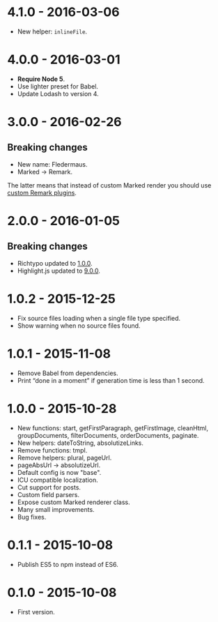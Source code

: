 # 4.1.0 - 2016-03-06

* New helper: `inlineFile`.

# 4.0.0 - 2016-03-01

* **Require Node 5**.
* Use lighter preset for Babel.
* Update Lodash to version 4.

# 3.0.0 - 2016-02-26

## Breaking changes

* New name: Fledermaus.
* Marked → Remark.

The latter means that instead of custom Marked render you should use [custom Remark plugins](https://github.com/sapegin/fledermaus#tweaking-markdown-renderering).

# 2.0.0 - 2016-01-05

## Breaking changes

* Richtypo updated to [1.0.0](https://github.com/sapegin/richtypo.js/releases/tag/1.0.0).
* Highlight.js updated to [9.0.0](https://github.com/isagalaev/highlight.js/blob/master/CHANGES.md#version-900).

# 1.0.2 - 2015-12-25

* Fix source files loading when a single file type specified.
* Show warning when no source files found.

# 1.0.1 - 2015-11-08

* Remove Babel from dependencies.
* Print “done in a moment” if generation time is less than 1 second.

# 1.0.0 - 2015-10-28

* New functions: start, getFirstParagraph, getFirstImage, cleanHtml, groupDocuments, filterDocuments, orderDocuments, paginate.
* New helpers: dateToString, absolutizeLinks.
* Remove functions: tmpl.
* Remove helpers: plural, pageUrl.
* pageAbsUrl  → absolutizeUrl.
* Default config is now "base".
* ICU compatible localization.
* Cut support for posts.
* Custom field parsers.
* Expose custom Marked renderer class.
* Many small improvements.
* Bug fixes.

# 0.1.1 - 2015-10-08

* Publish ES5 to npm instead of ES6.

# 0.1.0 - 2015-10-08

* First version.

